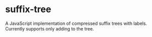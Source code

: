 # suffix-tree

A JavaScript implementation of compressed suffix trees with labels. Currently supports only adding to the tree.

